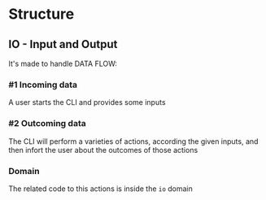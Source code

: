 # Structure

## IO - Input and Output

It's made to handle DATA FLOW:

### #1 Incoming data

A user starts the CLI and provides some inputs

### #2 Outcoming data

The CLI will perform a varieties of actions, according the given inputs, and then infort the user about the outcomes of those actions

### Domain

The related code to this actions is inside the `io` domain
